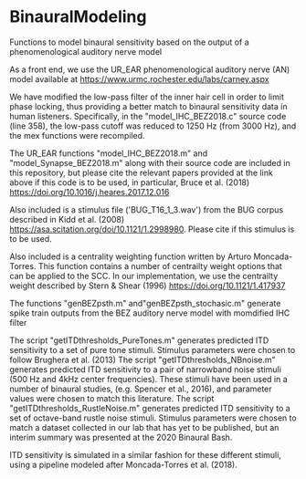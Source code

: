 # BinauralModeling
Functions to model binaural sensitivity based on the output of a phenomenological auditory nerve model

As a front end, we use the UR_EAR phenomenological auditory nerve (AN) model available at https://www.urmc.rochester.edu/labs/carney.aspx

We have modified the low-pass filter of the inner hair cell in order to limit phase locking, thus providing a better match to binaural sensitivity data in human listeners. Specifically, in the "model_IHC_BEZ2018.c" source code (line 358), the low-pass cutoff was reduced to 1250 Hz (from 3000 Hz), and the mex functions were recompiled.

The UR_EAR functions "model_IHC_BEZ2018.m" and "model_Synapse_BEZ2018.m" along with their source code are included in this repository, but please cite the relevant papers provided at the link above if this code is to be used, in particular, Bruce et al. (2018) https://doi.org/10.1016/j.heares.2017.12.016

Also included is a stimulus file ('BUG_T16_1_3.wav') from the BUG corpus described in Kidd et al. (2008) https://asa.scitation.org/doi/10.1121/1.2998980. Please cite if this stimulus is to be used.

Also included is a centrality weighting function written by Arturo Moncada-Torres. This function contains a number of centrailty weight options that can be applied to the SCC. In our implementation, we use the centrailty weight described by Stern & Shear (1996) https://doi.org/10.1121/1.417937

The functions "genBEZpsth.m" and"genBEZpsth_stochasic.m" generate spike train outputs from the BEZ auditory nerve model with momdified IHC filter

The script "getITDthresholds_PureTones.m" generates predicted ITD sensitivity to a set of pure tone stimuli. Stimulus parameters were chosen to follow Brughera et al. (2013)
The script "getITDthresholds_NBnoise.m" generates predicted ITD sensitivity to a pair of narrowband noise stimuli (500 Hz and 4kHz center frequencies). These stimuli have been used in a number of binaural studies, (e.g. Spencer et al., 2016), and parameter values were chosen to match this literature.
The script "getITDthresholds_RustleNoise.m" generates predicted ITD sensitivity to a set of octave-band rustle noise stimuli. Stimulus parameters were chosen to match a dataset collected in our lab that has yet to be published, but an interim summary was presented at the 2020 Binaural Bash.

ITD sensitivity is simulated in a similar fashion for these different stimuli, using a pipeline modeled after Moncada-Torres et al. (2018).
